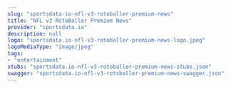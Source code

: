 ```yaml
---
slug: "sportsdata-io-nfl-v3-rotoballer-premium-news"
title: "NFL v3 RotoBaller Premium News"
provider: "sportsdata.io"
description: null
logo: "sportsdata.io-nfl-v3-rotoballer-premium-news-logo.jpeg"
logoMediaType: "image/jpeg"
tags:
- "entertainment"
stubs: "sportsdata.io-nfl-v3-rotoballer-premium-news-stubs.json"
swagger: "sportsdata.io-nfl-v3-rotoballer-premium-news-swagger.json"
---
```

